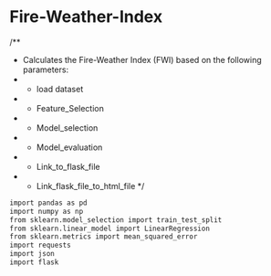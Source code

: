 # Fire-Weather-Index

/**
* Calculates the Fire-Weather Index (FWI) based on the following parameters: 
* - load dataset
* - Feature_Selection
* - Model_selection
* - Model_evaluation
* - Link_to_flask_file
* - Link_flask_file_to_html_file
*/

```bash
import pandas as pd
import numpy as np
from sklearn.model_selection import train_test_split
from sklearn.linear_model import LinearRegression
from sklearn.metrics import mean_squared_error
import requests
import json
import flask

```

